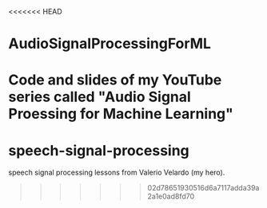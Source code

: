 <<<<<<< HEAD
# AudioSignalProcessingForML
Code and slides of my YouTube series called "Audio Signal Proessing for Machine Learning"
=======
# speech-signal-processing
speech signal processing lessons from Valerio Velardo (my hero). 
>>>>>>> 02d78651930516d6a7117adda39a2a1e0ad8fd70
